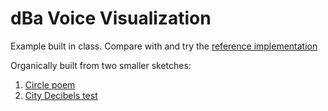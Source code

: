 # dBa Voice Visualization

Example built in class. Compare with and try the [reference implementation](https://editor.p5js.org/mngyuan/sketches/cWpyAvjyc)

Organically built from two smaller sketches:

1. [Circle poem](https://editor.p5js.org/mngyuan/sketches/okcwfCHen)
1. [City Decibels test](https://editor.p5js.org/mngyuan/sketches/fW9lS3fTp)
